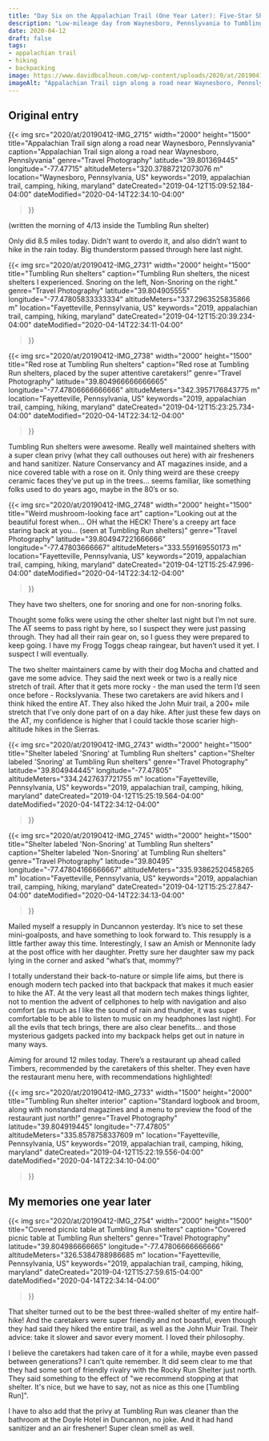 ```yaml
---
title: "Day Six on the Appalachian Trail (One Year Later): Five-Star Shelter Accommodations at Tumbling Run Shelters"
description: "Low-mileage day from Waynesboro, Pennslyvania to Tumbling Run Shelters."
date: 2020-04-12
draft: false
tags:
- appalachian trail
- hiking
- backpacking
image: https://www.davidbcalhoun.com/wp-content/uploads/2020/at/20190412-IMG_2715-2000px-resize.jpeg
imageAlt: "Appalachian Trail sign along a road near Waynesboro, Pennslyvania"
---
```


## Original entry


{{< img
    src="2020/at/20190412-IMG_2715"
    width="2000"
    height="1500"
    title="Appalachian Trail sign along a road near Waynesboro, Pennslyvania"
    caption="Appalachian Trail sign along a road near Waynesboro, Pennslyvania"
    genre="Travel Photography"
    latitude="39.801369445"
    longitude="-77.47715"
    altitudeMeters="320.37887212073076 m"
    location="Waynesboro, Pennsylvania, US"
    keywords="2019, appalachian trail, camping, hiking, maryland"
    dateCreated="2019-04-12T15:09:52.184-04:00"
    dateModified="2020-04-14T22:34:10-04:00"
>}}

(written the morning of 4/13 inside the Tumbling Run shelter)

Only did 8.5 miles today.  Didn’t want to overdo it, and also didn’t want to hike in the rain today.  Big thunderstorm passed through here last night.

{{< img
    src="2020/at/20190412-IMG_2731"
    width="2000"
    height="1500"
    title="Tumbling Run shelters"
    caption="Tumbling Run shelters, the nicest shelters I experienced.  Snoring on the left, Non-Snoring on the right."
    genre="Travel Photography"
    latitude="39.804905555"
    longitude="-77.47805833333334"
    altitudeMeters="337.2963525835866 m"
    location="Fayetteville, Pennsylvania, US"
    keywords="2019, appalachian trail, camping, hiking, maryland"
    dateCreated="2019-04-12T15:20:39.234-04:00"
    dateModified="2020-04-14T22:34:11-04:00"
>}}

{{< img
    src="2020/at/20190412-IMG_2738"
    width="2000"
    height="1500"
    title="Red rose at Tumbling Run shelters"
    caption="Red rose at Tumbling Run shelters, placed by the super attentive caretakers!"
    genre="Travel Photography"
    latitude="39.804966666666665"
    longitude="-77.47806666666666"
    altitudeMeters="342.3957176843775 m"
    location="Fayetteville, Pennsylvania, US"
    keywords="2019, appalachian trail, camping, hiking, maryland"
    dateCreated="2019-04-12T15:23:25.734-04:00"
    dateModified="2020-04-14T22:34:12-04:00"
>}}

Tumbling Run shelters were awesome.  Really well maintained shelters with a super clean privy (what they call outhouses out here) with air fresheners and hand sanitizer.  Nature Conservancy and AT magazines inside, and a nice covered table with a rose on it.  Only thing weird are these creepy ceramic faces they’ve put up in the trees... seems familiar, like something folks used to do years ago, maybe in the 80’s or so.

{{< img
    src="2020/at/20190412-IMG_2748"
    width="2000"
    height="1500"
    title="Weird mushroom-looking face art"
    caption="Looking out at the beautiful forest when... OH what the HECK!  There's a creepy art face staring back at you... (seen at Tumbling Run shelters)"
    genre="Travel Photography"
    latitude="39.804947221666666"
    longitude="-77.47803666667"
    altitudeMeters="333.559169550173 m"
    location="Fayetteville, Pennsylvania, US"
    keywords="2019, appalachian trail, camping, hiking, maryland"
    dateCreated="2019-04-12T15:25:47.996-04:00"
    dateModified="2020-04-14T22:34:12-04:00"
>}}

They have two shelters, one for snoring and one for non-snoring folks.

Thought some folks were using the other shelter last night but I’m not sure.  The AT seems to pass right by here, so I suspect they were just passing through.  They had all their rain gear on, so I guess they were prepared to keep going.  I have my Frogg Toggs cheap raingear, but haven’t used it yet.  I suspect I will eventually.

The two shelter maintainers came by with their dog Mocha and chatted and gave me some advice.  They said the next week or two is a really nice stretch of trail.  After that it gets more rocky - the man used the term I’d seen once before - Rockslyvania.  These two caretakers are avid hikers and I think hiked the entire AT.  They also hiked the John Muir trail, a 200+ mile stretch that I’ve only done part of on a day hike.  After just these few days on the AT, my confidence is higher that I could tackle those scarier high-altitude hikes in the Sierras.

{{< img
    src="2020/at/20190412-IMG_2743"
    width="2000"
    height="1500"
    title="Shelter labeled 'Snoring' at Tumbling Run shelters"
    caption="Shelter labeled 'Snoring' at Tumbling Run shelters"
    genre="Travel Photography"
    latitude="39.804944445"
    longitude="-77.47805"
    altitudeMeters="334.2427637721755 m"
    location="Fayetteville, Pennsylvania, US"
    keywords="2019, appalachian trail, camping, hiking, maryland"
    dateCreated="2019-04-12T15:25:19.564-04:00"
    dateModified="2020-04-14T22:34:12-04:00"
>}}

{{< img
    src="2020/at/20190412-IMG_2745"
    width="2000"
    height="1500"
    title="Shelter labeled 'Non-Snoring' at Tumbling Run shelters"
    caption="Shelter labeled 'Non-Snoring' at Tumbling Run shelters"
    genre="Travel Photography"
    latitude="39.80495"
    longitude="-77.47804166666667"
    altitudeMeters="335.93862520458265 m"
    location="Fayetteville, Pennsylvania, US"
    keywords="2019, appalachian trail, camping, hiking, maryland"
    dateCreated="2019-04-12T15:25:27.847-04:00"
    dateModified="2020-04-14T22:34:13-04:00"
>}}

Mailed myself a resupply in Duncannon yesterday.  It’s nice to set these mini-goalposts, and have something to look forward to.  This resupply is a little farther away this time.  Interestingly, I saw an Amish or Mennonite lady at the post office with her daughter.  Pretty sure her daughter saw my pack lying in the corner and asked “what’s that, mommy?”

I totally understand their back-to-nature or simple life aims, but there is enough modern tech packed into that backpack that makes it much easier to hike the AT.  At the very least all that modern tech makes things lighter, not to mention the advent of cellphones to help with navigation and also comfort (as much as I like the sound of rain and thunder, it was super comfortable to be able to listen to music on my headphones last night).  For all the evils that tech brings, there are also clear benefits... and those mysterious gadgets packed into my backpack helps get out in nature in many ways.

Aiming for around 12 miles today.  There’s a restaurant up ahead called Timbers, recommended by the caretakers of this shelter.  They even have the restaurant menu here, with recommendations highlighted!


{{< img
    src="2020/at/20190412-IMG_2733"
    width="1500"
    height="2000"
    title="Tumbling Run shelter interior"
    caption="Standard logbook and broom, along with nonstandard magazines and a menu to preview the food of the restaurant just north!"
    genre="Travel Photography"
    latitude="39.804919445"
    longitude="-77.47805"
    altitudeMeters="335.8578758337609 m"
    location="Fayetteville, Pennsylvania, US"
    keywords="2019, appalachian trail, camping, hiking, maryland"
    dateCreated="2019-04-12T15:22:19.556-04:00"
    dateModified="2020-04-14T22:34:10-04:00"
>}}


## My memories one year later

{{< img
    src="2020/at/20190412-IMG_2754"
    width="2000"
    height="1500"
    title="Covered picnic table at Tumbling Run shelters"
    caption="Covered picnic table at Tumbling Run shelters"
    genre="Travel Photography"
    latitude="39.804986666665"
    longitude="-77.47806666666666"
    altitudeMeters="326.5384788986685 m"
    location="Fayetteville, Pennsylvania, US"
    keywords="2019, appalachian trail, camping, hiking, maryland"
    dateCreated="2019-04-12T15:27:59.615-04:00"
    dateModified="2020-04-14T22:34:14-04:00"
>}}

That shelter turned out to be the best three-walled shelter of my entire half-hike!  And the caretakers were super friendly and not boastful, even though they had said they hiked the entire trail, as well as the John Muir Trail.  Their advice: take it slower and savor every moment.  I loved their philosophy.

I believe the caretakers had taken care of it for a while, maybe even passed between generations?  I can't quite remember.  It did seem clear to me that they had some sort of friendly rivalry with the Rocky Run Shelter just north.  They said something to the effect of "we recommend stopping at that shelter.  It's nice, but we have to say, not as nice as this one [Tumbling Run]".

I have to also add that the privy at Tumbling Run was cleaner than the bathroom at the Doyle Hotel in Duncannon, no joke.  And it had hand sanitizer and an air freshener!  Super clean smell as well.

